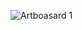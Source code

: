 ![Artboasard 1](https://user-images.githubusercontent.com/81954248/118916292-db27a080-b958-11eb-914d-3186926a6db9.png)

